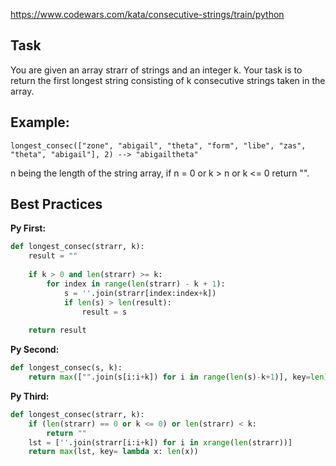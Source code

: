 https://www.codewars.com/kata/consecutive-strings/train/python

## Task
You are given an array strarr of strings and an integer k. Your task is to return the first longest string consisting of k consecutive strings taken in the array.

## Example: 
~~~
longest_consec(["zone", "abigail", "theta", "form", "libe", "zas", "theta", "abigail"], 2) --> "abigailtheta"
~~~
n being the length of the string array, if n = 0 or k > n or k <= 0 return "".

## Best Practices

**Py First:**
~~~py
def longest_consec(strarr, k):
    result = ""
    
    if k > 0 and len(strarr) >= k:
        for index in range(len(strarr) - k + 1):
            s = ''.join(strarr[index:index+k])
            if len(s) > len(result):
                result = s
            
    return result
~~~

**Py Second:**
~~~py
def longest_consec(s, k):
    return max(["".join(s[i:i+k]) for i in range(len(s)-k+1)], key=len) if s and 0 < k <= len(s) else ""

~~~

**Py Third:**
~~~py
def longest_consec(strarr, k):
    if (len(strarr) == 0 or k <= 0) or len(strarr) < k:
        return ""
    lst = [''.join(strarr[i:i+k]) for i in xrange(len(strarr))]
    return max(lst, key= lambda x: len(x))

~~~

